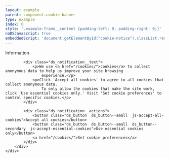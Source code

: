 ```yaml
---
layout: example
parent: component.cookie-banner
type: example
index: 0
style: '.example-frame__content {padding-left: 0; padding-right: 0;}'
noDSJavascript: true
embeddedScript: 'document.getElementById("cookie-notice").classList.remove("fully-hidden");'
---
```


<div id="cookie-notice" class="ds_notification  ds_notification--large  ds_notification--cookie  js-initial-cookie-content  fully-hidden" data-module="ds-cookie-notification">
    <div class="ds_wrapper">
        <div class="ds_notification__content">
            <div role="heading" class="visually-hidden">Information</div>

            <div class="ds_notification__text">
                <p>We use <a href="/cookies/">cookies</a> to collect anonymous data to help us improve your site browsing
                    experience.</p>
                <p>Click 'Accept all cookies' to agree to all cookies that collect anonymous data.
                    To only allow the cookies that make the site work, click 'Use essential cookies only.' Visit 'Set cookie preferences' to control specific cookies.</p>
            </div>

            <div class="ds_notification__actions">
                <button class="ds_button  ds_button--small  js-accept-all-cookies">Accept all cookies</button>
                <button class="ds_button  ds_button--small  ds_button--secondary  js-accept-essential-cookies">Use essential cookies only</button>
                <a href="/cookies/">Set cookie preferences</a>
            </div>
        </div>
    </div>
</div>
